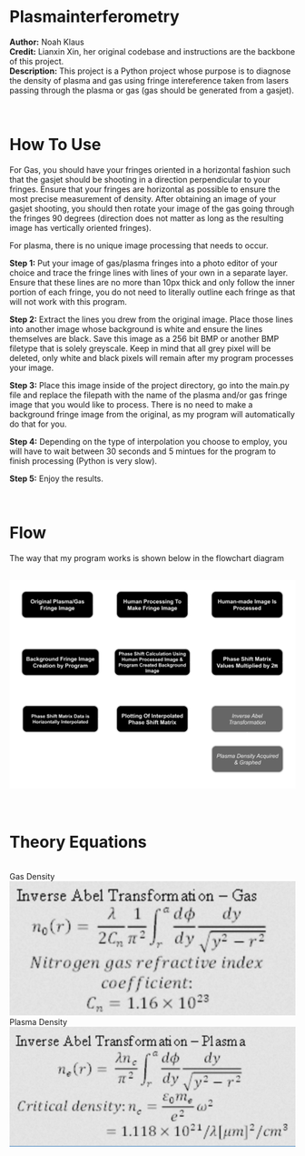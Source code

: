 # Plasmainterferometry
__Author:__ Noah Klaus
</br>
__Credit:__ Lianxin Xin, her original codebase and instructions are the backbone of this project.
</br> 
__Description:__ This project is a Python project whose purpose is to diagnose the density of plasma and gas using fringe intereference taken from lasers passing through the plasma or gas (gas should be generated from a gasjet).

</br>

# How To Use
For Gas, you should have your fringes oriented in a horizontal fashion such that the gasjet should be shooting in a direction perpendicular to your fringes. Ensure that your fringes are horizontal as possible to ensure the most precise measurement of density. After obtaining an image of your gasjet shooting, you should then rotate your image of the gas going through the fringes 90 degrees (direction does not matter as long as the resulting image has vertically oriented fringes).

For plasma, there is no unique image processing that needs to occur.

**Step 1:** Put your image of gas/plasma fringes into a photo editor of your choice and trace the fringe lines with lines of your own in a separate layer. Ensure that these lines are no more than 10px thick and only follow the inner portion of each fringe, you do not need to literally outline each fringe as that will not work with this program.

**Step 2:** Extract the lines you drew from the original image. Place those lines into another image whose background is white and ensure the lines themselves are black. Save this image as a 256 bit BMP or another BMP filetype that is solely greyscale. Keep in mind that all grey pixel will be deleted, only white and black pixels will remain after my program processes your image.

**Step 3:** Place this image inside of the project directory, go into the main.py file and replace the filepath with the name of the plasma and/or gas fringe image that you would like to process. There is no need to make a background fringe image from the original, as my program will automatically do that for you.

**Step 4:** Depending on the type of interpolation you choose to employ, you will have to wait between 30 seconds and 5 mintues for the program to finish processing (Python is very slow).

**Step 5:** Enjoy the results.

</br>

# Flow
The way that my program works is shown below in the flowchart diagram

</br>

<img src="assets/readMeAssets/PlasmainterferometryReadMeImage.svg" alt="Diagram Image">

</br>
</br>
</br>

# Theory Equations
</br>
Gas Density
</br>
<img src="assets/readMeAssets/gasDensity.png" alt="Gas Density Equation">
</br>
Plasma Density
</br>
<img src="assets/readMeAssets/plasmaDensity.png" alt="Plasma Density Equation">
</br>
